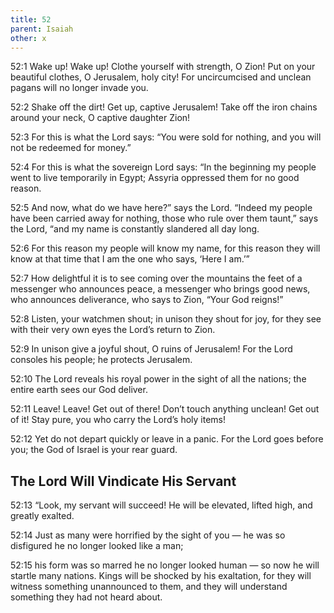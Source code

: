 ```yaml
---
title: 52
parent: Isaiah
other: x
---
```



<a name="52:1">52:1</a> Wake up! Wake up!
Clothe yourself with strength, O Zion!
Put on your beautiful clothes,
O Jerusalem, holy city!
For uncircumcised and unclean pagans
will no longer invade you.

<a name="52:2">52:2</a> Shake off the dirt!
Get up, captive Jerusalem!
Take off the iron chains around your neck,
O captive daughter Zion!

<a name="52:3">52:3</a> For this is what the Lord says:
“You were sold for nothing,
and you will not be redeemed for money.”

<a name="52:4">52:4</a> For this is what the sovereign Lord says:
“In the beginning my people went to live temporarily in Egypt;
Assyria oppressed them for no good reason.

<a name="52:5">52:5</a> And now, what do we have here?” says the Lord.
“Indeed my people have been carried away for nothing,
those who rule over them taunt,” says the Lord,
“and my name is constantly slandered all day long.

<a name="52:6">52:6</a> For this reason my people will know my name,
for this reason they will know at that time that I am the one who says,
‘Here I am.’”

<a name="52:7">52:7</a> How delightful it is to see coming over the mountains
the feet of a messenger who announces peace,
a messenger who brings good news, who announces deliverance,
who says to Zion, “Your God reigns!”

<a name="52:8">52:8</a> Listen, your watchmen shout;
in unison they shout for joy,
for they see with their very own eyes
the Lord’s return to Zion.

<a name="52:9">52:9</a> In unison give a joyful shout,
O ruins of Jerusalem!
For the Lord consoles his people;
he protects Jerusalem.

<a name="52:10">52:10</a> The Lord reveals his royal power
in the sight of all the nations;
the entire earth sees
our God deliver.

<a name="52:11">52:11</a> Leave! Leave! Get out of there!
Don’t touch anything unclean!
Get out of it!
Stay pure, you who carry the Lord’s holy items!

<a name="52:12">52:12</a> Yet do not depart quickly
or leave in a panic.
For the Lord goes before you;
the God of Israel is your rear guard.

## The Lord Will Vindicate His Servant


<a name="52:13">52:13</a> “Look, my servant will succeed!
He will be elevated, lifted high, and greatly exalted.

<a name="52:14">52:14</a> Just as many were horrified by the sight of you — 
he was so disfigured he no longer looked like a man;

<a name="52:15">52:15</a> his form was so marred he no longer looked human — 
so now he will startle many nations.
Kings will be shocked by his exaltation,
for they will witness something unannounced to them,
and they will understand something they had not heard about.